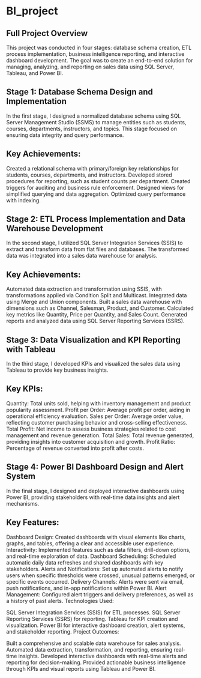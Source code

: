 # BI_project

## Full Project Overview

This project was conducted in four stages: database schema creation, ETL process implementation, business intelligence reporting, and interactive dashboard development. The goal was to create an end-to-end solution for managing, analyzing, and reporting on sales data using SQL Server, Tableau, and Power BI.

## Stage 1: Database Schema Design and Implementation
In the first stage, I designed a normalized database schema using SQL Server Management Studio (SSMS) to manage entities such as students, courses, departments, instructors, and topics. This stage focused on ensuring data integrity and query performance.

## Key Achievements:

Created a relational schema with primary/foreign key relationships for students, courses, departments, and instructors.
Developed stored procedures for reporting, such as student counts per department.
Created triggers for auditing and business rule enforcement.
Designed views for simplified querying and data aggregation.
Optimized query performance with indexing.

## Stage 2: ETL Process Implementation and Data Warehouse Development
In the second stage, I utilized SQL Server Integration Services (SSIS) to extract and transform data from flat files and databases. The transformed data was integrated into a sales data warehouse for analysis.

## Key Achievements:

Automated data extraction and transformation using SSIS, with transformations applied via Condition Split and Multicast.
Integrated data using Merge and Union components.
Built a sales data warehouse with dimensions such as Channel, Salesman, Product, and Customer.
Calculated key metrics like Quantity, Price per Quantity, and Sales Count.
Generated reports and analyzed data using SQL Server Reporting Services (SSRS).

## Stage 3: Data Visualization and KPI Reporting with Tableau
In the third stage, I developed KPIs and visualized the sales data using Tableau to provide key business insights.

## Key KPIs:

Quantity: Total units sold, helping with inventory management and product popularity assessment.
Profit per Order: Average profit per order, aiding in operational efficiency evaluation.
Sales per Order: Average order value, reflecting customer purchasing behavior and cross-selling effectiveness.
Total Profit: Net income to assess business strategies related to cost management and revenue generation.
Total Sales: Total revenue generated, providing insights into customer acquisition and growth.
Profit Ratio: Percentage of revenue converted into profit after costs.

## Stage 4: Power BI Dashboard Design and Alert System
In the final stage, I designed and deployed interactive dashboards using Power BI, providing stakeholders with real-time data insights and alert mechanisms.

## Key Features:

Dashboard Design: Created dashboards with visual elements like charts, graphs, and tables, offering a clear and accessible user experience.
Interactivity: Implemented features such as data filters, drill-down options, and real-time exploration of data.
Dashboard Scheduling: Scheduled automatic daily data refreshes and shared dashboards with key stakeholders.
Alerts and Notifications: Set up automated alerts to notify users when specific thresholds were crossed, unusual patterns emerged, or specific events occurred.
Delivery Channels: Alerts were sent via email, push notifications, and in-app notifications within Power BI.
Alert Management: Configured alert triggers and delivery preferences, as well as a history of past alerts.
Technologies Used:

SQL Server Integration Services (SSIS) for ETL processes.
SQL Server Reporting Services (SSRS) for reporting.
Tableau for KPI creation and visualization.
Power BI for interactive dashboard creation, alert systems, and stakeholder reporting.
Project Outcomes:

Built a comprehensive and scalable data warehouse for sales analysis.
Automated data extraction, transformation, and reporting, ensuring real-time insights.
Developed interactive dashboards with real-time alerts and reporting for decision-making.
Provided actionable business intelligence through KPIs and visual reports using Tableau and Power BI.
